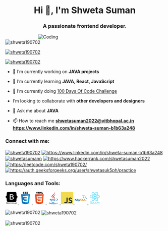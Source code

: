 <h1 align="center">Hi 👋, I'm Shweta Suman</h1>
<h3 align="center">A passionate frontend developer.</h3>
<img align="right" alt="Coding" width="400" src="https://cdn.dribbble.com/users/1162077/screenshots/3848914/programmer.gif">
<p align="left"> <img src="https://komarev.com/ghpvc/?username=shweta190702&label=Profile%20views&color=0e75b6&style=flat" alt="shweta190702" /> </p>

<p align="left"> <a href="https://github.com/ryo-ma/github-profile-trophy"><img src="https://github-profile-trophy.vercel.app/?username=shweta190702" alt="shweta190702" /></a> </p>

<p align="left"> <a href="https://twitter.com/shweta190702" target="blank"><img src="https://img.shields.io/twitter/follow/shweta190702?logo=twitter&style=for-the-badge" alt="shweta190702" /></a> </p>

- 🔭 I’m currently working on **JAVA projects**

- 🌱 I’m currently learning **JAVA, React, JavaScript**

- 👯 I’m currently doing [100 Days Of Code Challenge](https://github.com/Shweta190702/100DaysOfCodeChallenge)

- I’m looking to collaborate with **other developers and designers**

- 💬 Ask me about **JAVA**

- 📫 How to reach me **shwetasuman2022@vitbhopal.ac.in https://www.linkedin.com/in/shweta-suman-b1b63a248**

<h3 align="left">Connect with me:</h3>
<p align="left">
<a href="https://twitter.com/shweta190702" target="blank"><img align="center" src="https://raw.githubusercontent.com/rahuldkjain/github-profile-readme-generator/master/src/images/icons/Social/twitter.svg" alt="shweta190702" height="30" width="40" /></a>
<a href="https://linkedin.com/in/https://www.linkedin.com/in/shweta-suman-b1b63a248" target="blank"><img align="center" src="https://raw.githubusercontent.com/rahuldkjain/github-profile-readme-generator/master/src/images/icons/Social/linked-in-alt.svg" alt="https://www.linkedin.com/in/shweta-suman-b1b63a248" height="30" width="40" /></a>
<a href="https://instagram.com/shwetasumann" target="blank"><img align="center" src="https://raw.githubusercontent.com/rahuldkjain/github-profile-readme-generator/master/src/images/icons/Social/instagram.svg" alt="shwetasumann" height="30" width="40" /></a>
<a href="https://www.hackerrank.com/https://www.hackerrank.com/shwetasuman2022" target="blank"><img align="center" src="https://raw.githubusercontent.com/rahuldkjain/github-profile-readme-generator/master/src/images/icons/Social/hackerrank.svg" alt="https://www.hackerrank.com/shwetasuman2022" height="30" width="40" /></a>
<a href="https://www.leetcode.com/https://leetcode.com/shweta190702/" target="blank"><img align="center" src="https://raw.githubusercontent.com/rahuldkjain/github-profile-readme-generator/master/src/images/icons/Social/leet-code.svg" alt="https://leetcode.com/shweta190702/" height="30" width="40" /></a>
<a href="https://auth.geeksforgeeks.org/user/https://auth.geeksforgeeks.org/user/shwetasuk5ph/practice" target="blank"><img align="center" src="https://raw.githubusercontent.com/rahuldkjain/github-profile-readme-generator/master/src/images/icons/Social/geeks-for-geeks.svg" alt="https://auth.geeksforgeeks.org/user/shwetasuk5ph/practice" height="30" width="40" /></a>
</p>

<h3 align="left">Languages and Tools:</h3>
<p align="left"> <a href="https://getbootstrap.com" target="_blank" rel="noreferrer"> <img src="https://raw.githubusercontent.com/devicons/devicon/master/icons/bootstrap/bootstrap-plain-wordmark.svg" alt="bootstrap" width="40" height="40"/> </a> <a href="https://www.w3schools.com/css/" target="_blank" rel="noreferrer"> <img src="https://raw.githubusercontent.com/devicons/devicon/master/icons/css3/css3-original-wordmark.svg" alt="css3" width="40" height="40"/> </a> <a href="https://www.w3.org/html/" target="_blank" rel="noreferrer"> <img src="https://raw.githubusercontent.com/devicons/devicon/master/icons/html5/html5-original-wordmark.svg" alt="html5" width="40" height="40"/> </a> <a href="https://www.java.com" target="_blank" rel="noreferrer"> <img src="https://raw.githubusercontent.com/devicons/devicon/master/icons/java/java-original.svg" alt="java" width="40" height="40"/> </a> <a href="https://developer.mozilla.org/en-US/docs/Web/JavaScript" target="_blank" rel="noreferrer"> <img src="https://raw.githubusercontent.com/devicons/devicon/master/icons/javascript/javascript-original.svg" alt="javascript" width="40" height="40"/> </a> <a href="https://www.mysql.com/" target="_blank" rel="noreferrer"> <img src="https://raw.githubusercontent.com/devicons/devicon/master/icons/mysql/mysql-original-wordmark.svg" alt="mysql" width="40" height="40"/> </a> <a href="https://reactjs.org/" target="_blank" rel="noreferrer"> <img src="https://raw.githubusercontent.com/devicons/devicon/master/icons/react/react-original-wordmark.svg" alt="react" width="40" height="40"/> </a> </p>

<p><img align="left" src="https://github-readme-stats.vercel.app/api/top-langs?username=shweta190702&show_icons=true&locale=en&layout=compact" alt="shweta190702" /></p>

<p>&nbsp;<img align="center" src="https://github-readme-stats.vercel.app/api?username=shweta190702&show_icons=true&locale=en" alt="shweta190702" /></p>

<p><img align="center" src="https://github-readme-streak-stats.herokuapp.com/?user=shweta190702&" alt="shweta190702" /></p>
